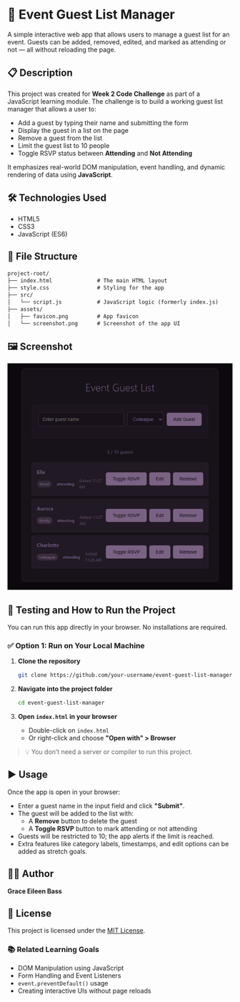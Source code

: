 # 🎉 Event Guest List Manager

A simple interactive web app that allows users to manage a guest list for an event. Guests can be added, removed, edited, and marked as attending or not — all without reloading the page.

## 📋 Description

This project was created for **Week 2 Code Challenge** as part of a JavaScript learning module. The challenge is to build a working guest list manager that allows a user to:

- Add a guest by typing their name and submitting the form
- Display the guest in a list on the page
- Remove a guest from the list
- Limit the guest list to 10 people
- Toggle RSVP status between **Attending** and **Not Attending**

It emphasizes real-world DOM manipulation, event handling, and dynamic rendering of data using **JavaScript**.

## 🛠️ Technologies Used

- HTML5
- CSS3
- JavaScript (ES6)

## 📁 File Structure

```
project-root/
├── index.html              # The main HTML layout
├── style.css               # Styling for the app
├── src/
│   └── script.js           # JavaScript logic (formerly index.js)
├── assets/
│   ├── favicon.png         # App favicon
│   └── screenshot.png      # Screenshot of the app UI

```

## 🖼️ Screenshot

![Screenshot](./assets/Screenshot%202025-06-17%20112905.png)

## 🧪 Testing and How to Run the Project

You can run this app directly in your browser. No installations are required.

### ✅ Option 1: Run on Your Local Machine

1. **Clone the repository**

   ```bash
   git clone https://github.com/your-username/event-guest-list-manager.git
   ```

2. **Navigate into the project folder**

   ```bash
   cd event-guest-list-manager
   ```

3. **Open `index.html` in your browser**
   - Double-click on `index.html`
   - Or right-click and choose **"Open with" > Browser**

> 💡 You don’t need a server or compiler to run this project.

## ▶️ Usage

Once the app is open in your browser:

- Enter a guest name in the input field and click **"Submit"**.
- The guest will be added to the list with:
  - A **Remove** button to delete the guest
  - A **Toggle RSVP** button to mark attending or not attending
- Guests will be restricted to 10; the app alerts if the limit is reached.
- Extra features like category labels, timestamps, and edit options can be added as stretch goals.

## 👩‍💻 Author

**Grace Eileen Bass**

## 📝 License

This project is licensed under the [MIT License](LICENSE).

### 📚 Related Learning Goals

- DOM Manipulation using JavaScript
- Form Handling and Event Listeners
- `event.preventDefault()` usage
- Creating interactive UIs without page reloads
